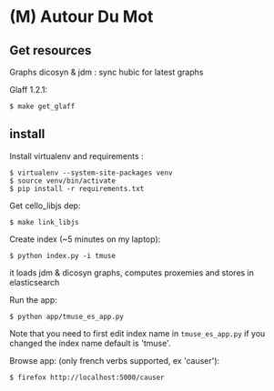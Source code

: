 (M) Autour Du Mot
=================

Get resources
-------------

Graphs dicosyn & jdm : sync hubic for latest graphs

Glaff 1.2.1:

    $ make get_glaff


install
--------

Install virtualenv and requirements :

    $ virtualenv --system-site-packages venv
    $ source venv/bin/activate
    $ pip install -r requirements.txt

Get cello_libjs dep:

    $ make link_libjs


Create index (~5 minutes on my laptop):

    $ python index.py -i tmuse

it loads jdm & dicosyn graphs, computes proxemies and stores in elasticsearch

Run the app:

    $ python app/tmuse_es_app.py

Note that you need to first edit index name in `tmuse_es_app.py` if you changed the index name default is 'tmuse'.

Browse app: (only french verbs supported, ex 'causer'):

    $ firefox http://localhost:5000/causer



   